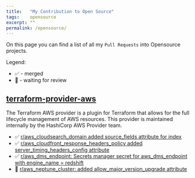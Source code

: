 ```yaml
---
title:   "My Contribution to Open Source"
tags:    opensource
excerpt: ""
permalink: /opensource/
---
```


On this page you can find a list of all my `Pull Requests` into Opensource projects.

Legend:
- ✅ - merged
- 👀 - waiting for review

## [terraform-provider-aws][tf-aws]

The Terraform AWS provider is a plugin for Terraform that allows for the full lifecycle management of AWS resources.
This provider is maintained internally by the HashiCorp AWS Provider team.

- ✅ [r/aws_cloudsearch_domain added source_fields attribute for index](/prs/24915)
- ✅ [r/aws_cloudfront_response_headers_policy added server_timing_headers_config attribute](/prs/24913)
- ✅ [r/aws_dms_endpoint: Secrets manager secret for aws_dms_endpoint with engine_name = redshift](/prs/25080)
- 👀 [r/aws_neptune_cluster: added allow_major_version_upgrade attribute](/prs/25140)


[tf-aws]: https://github.com/hashicorp/terraform-provider-aws